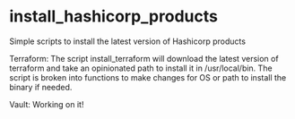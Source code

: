 # install_hashicorp_products
Simple scripts to install the latest version of Hashicorp products

Terraform:
The script install_terraform will download the latest version of terraform and take an opinionated path to install it in /usr/local/bin. The script is broken into functions to make changes for OS or path to install the binary if needed.

Vault:
Working on it!
